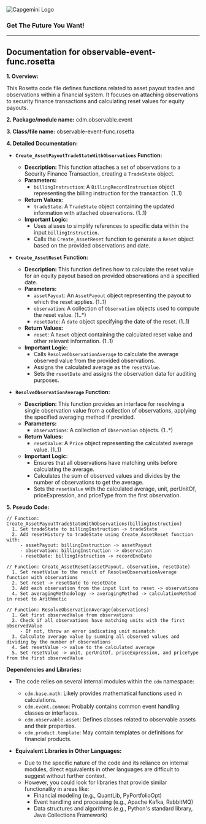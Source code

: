![Capgemini Logo](https://www.capgemini.com/wp-content/themes/capgemini2020/assets/images/logo.svg)

### Get The Future You Want!

---
## Documentation for observable-event-func.rosetta

**1. Overview:**

This Rosetta code file defines functions related to asset payout trades and observations within a financial system. It focuses on attaching observations to security finance transactions and calculating reset values for equity payouts. 

**2. Package/module name:** cdm.observable.event

**3. Class/file name:** observable-event-func.rosetta

**4. Detailed Documentation:**

   - **`Create_AssetPayoutTradeStateWithObservations` Function:**
     - **Description:** This function attaches a set of observations to a Security Finance Transaction, creating a `TradeState` object. 
     - **Parameters:**
       - `billingInstruction`: A `BillingRecordInstruction` object representing the billing instruction for the transaction. (1..1)
     - **Return Values:**
       - `tradeState`: A `TradeState` object containing the updated information with attached observations. (1..1)
     - **Important Logic:**
       - Uses aliases to simplify references to specific data within the input `billingInstruction`.
       - Calls the `Create_AssetReset` function to generate a `Reset` object based on the provided observations and date.

   - **`Create_AssetReset` Function:**
     - **Description:** This function defines how to calculate the reset value for an equity payout based on provided observations and a specified date.
     - **Parameters:**
       - `assetPayout`: An `AssetPayout` object representing the payout to which the reset applies. (1..1)
       - `observation`: A collection of `Observation` objects used to compute the reset value. (1..*)
       - `resetDate`: A `date` object specifying the date of the reset. (1..1)
     - **Return Values:**
       - `reset`: A `Reset` object containing the calculated reset value and other relevant information. (1..1)
     - **Important Logic:**
       - Calls `ResolveObservationAverage` to calculate the average observed value from the provided observations.
       - Assigns the calculated average as the `resetValue`.
       - Sets the `resetDate` and assigns the observation data for auditing purposes.

   - **`ResolveObservationAverage` Function:**
     - **Description:** This function provides an interface for resolving a single observation value from a collection of observations, applying the specified averaging method if provided.
     - **Parameters:**
       - `observations`: A collection of `Observation` objects. (1..*)
     - **Return Values:**
       - `resetValue`: A `Price` object representing the calculated average value. (1..1)
     - **Important Logic:**
       - Ensures that all observations have matching units before calculating the average.
       - Calculates the sum of observed values and divides by the number of observations to get the average.
       - Sets the `resetValue` with the calculated average, unit, perUnitOf, priceExpression, and priceType from the first observation.

**5. Pseudo Code:**


```
// Function: Create_AssetPayoutTradeStateWithObservations(billingInstruction)
  1. Set tradeState to billingInstruction -> tradeState
  2. Add resetHistory to tradeState using Create_AssetReset function with:
     - assetPayout: billingInstruction -> assetPayout
     - observation: billingInstruction -> observation
     - resetDate: billingInstruction -> recordEndDate

// Function: Create_AssetReset(assetPayout, observation, resetDate)
  1. Set resetValue to the result of ResolveObservationAverage function with observations
  2. Set reset -> resetDate to resetDate
  3. Add each observation from the input list to reset -> observations
  4. Set averagingMethodology -> averagingMethod -> calculationMethod in reset to Arithmetic

// Function: ResolveObservationAverage(observations)
  1. Get first observedValue from observations
  2. Check if all observations have matching units with the first observedValue
     - If not, throw an error indicating unit mismatch
  3. Calculate average value by summing all observed values and dividing by the number of observations
  4. Set resetValue -> value to the calculated average
  5. Set resetValue -> unit, perUnitOf, priceExpression, and priceType from the first observedValue

```



**Dependencies and Libraries:**


- The code relies on several internal modules within the `cdm` namespace: 
    - `cdm.base.math`: Likely provides mathematical functions used in calculations.
    - `cdm.event.common`:  Probably contains common event handling classes or interfaces.
    - `cdm.observable.asset`: Defines classes related to observable assets and their properties.
    - `cdm.product.template`:  May contain templates or definitions for financial products.

- **Equivalent Libraries in Other Languages:**


   - Due to the specific nature of the code and its reliance on internal modules, direct equivalents in other languages are difficult to suggest without further context. 
   - However, you could look for libraries that provide similar functionality in areas like:
      - Financial modeling (e.g., QuantLib, PyPortfolioOpt)
      - Event handling and processing (e.g., Apache Kafka, RabbitMQ)
      - Data structures and algorithms (e.g., Python's standard library, Java Collections Framework)



